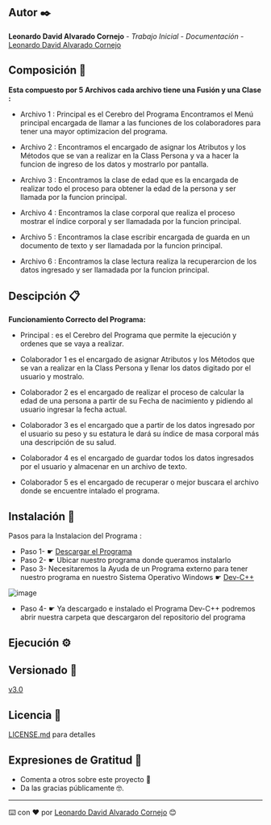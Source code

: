 ## Autor ✒️

**Leonardo David Alvarado Cornejo** - *Trabajo Inicial* - *Documentación* - [Leonardo David Alvarado Cornejo](https://github.com/Leonardo-David-Alvarado-Cornejo)

## Composición 🚀

**Esta compuesto por 5 Archivos cada archivo tiene una Fusión y una Clase :**


* Archivo 1 : Principal es el Cerebro del Programa Encontramos el Menú principal encargada de llamar a las funciones de los colaboradores para tener una mayor optimizacion del programa.


* Archivo 2 : Encontramos el encargado de asignar los Atributos y los Métodos que se van a realizar en la Class Persona y va a hacer la funcion de ingreso de los datos y mostrarlo por pantalla.


* Archivo 3 : Encontramos la clase de edad que es la encargada de realizar todo el proceso para obtener la edad de la persona y ser llamada por la funcion principal.


* Archivo 4 : Encontramos la clase corporal que realiza el proceso mostrar el índice corporal y ser llamadada por la funcion principal.


* Archivo 5 : Encontramos la clase escribir encargada de guarda en un documento de texto y ser llamadada por la funcion principal.


* Archivo 6 : Encontramos la clase lectura realiza la recuperarcion de los  datos ingresado y ser llamadada por la funcion principal.

## Descipción  📋

**Funcionamiento Correcto del Programa:**


* Principal : es el Cerebro del Programa que permite la ejecución y ordenes que se vaya a realizar.


* Colaborador 1 es el encargado de asignar Atributos y los Métodos que se van a realizar en la Class Persona y llenar los datos digitado por el usuario y mostralo.


* Colaborador 2 es el encargado de realizar el proceso de calcular la edad de una persona a partir de su Fecha de nacimiento y pidiendo al usuario ingresar la fecha actual.


* Colaborador 3 es el encargado que a partir de los datos ingresado por el usuario su peso y su estatura le dará su índice de masa corporal más una descripción de su salud.


* Colaborador 4 es el encargado de guardar todos los datos ingresados por el usuario y almacenar en un archivo de texto.


* Colaborador 5 es el encargado de recuperar o mejor buscara el archivo donde se encuentre intalado el programa.


## Instalación 🔧

Pasos para la Instalacion del Programa :

* Paso 1- ☛ [Descargar el Programa](https://github.com/Leonardo-David-Alvarado-Cornejo/C2.2-Actividad.git)
* Paso 2- ☛ Ubicar nuestro programa donde queramos instalarlo
* Paso 3- Necesitaremos la Ayuda de un Programa externo para tener nuestro programa en nuestro Sistema Operativo Windows ☛ [Dev-C++](http://www.mediafire.com/file/cjkh2ynu0a1ia3s/Dev-Cpp_5.5.3_TDM-GCC_x64_4.7.1_Setup.exe/file)

![image](https://user-images.githubusercontent.com/87637743/126746127-091127b1-7619-473e-a5d0-731703996e56.png)


* Paso 4- ☛ Ya descargado e instalado el Programa Dev-C++ podremos abrir nuestra carpeta que descargaron del repositorio del programa 


## Ejecución ⚙️


## Versionado 📌

[v3.0](https://github.com/Leonardo-David-Alvarado-Cornejo/C2.2-Actividad/tags)

## Licencia 📄

[LICENSE.md](https://github.com/Leonardo-David-Alvarado-Cornejo/C2.2-Actividad/blob/main/LICENSE) para detalles

## Expresiones de Gratitud 🎁

* Comenta a otros sobre este proyecto 📢
* Da las gracias públicamente 🤓.

---
⌨️ con ❤️ por [Leonardo David Alvarado Cornejo](https://github.com/Leonardo-David-Alvarado-Cornejo) 😊
